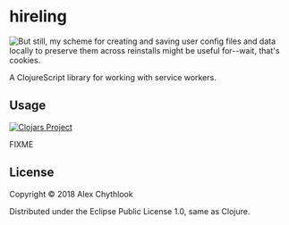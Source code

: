 # hireling

![But still, my scheme for creating and saving user config files and data locally to preserve them across reinstalls might be useful for--wait, that's cookies.][xkcd]

A ClojureScript library for working with service workers.

## Usage

[![Clojars Project](https://img.shields.io/clojars/v/hireling.svg)](https://clojars.org/hireling)

FIXME

## License

Copyright © 2018 Alex Chythlook

Distributed under the Eclipse Public License 1.0, same as Clojure.

[xkcd]: https://imgs.xkcd.com/comics/installing.png
